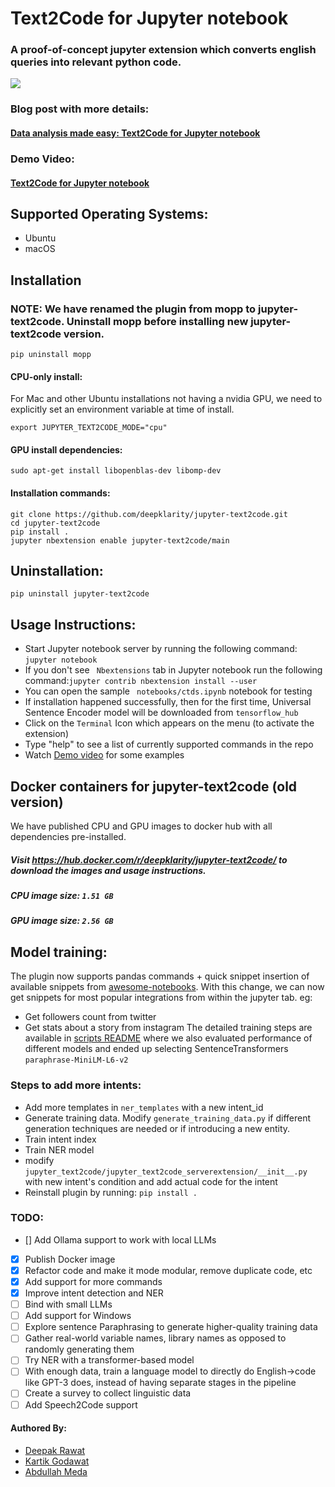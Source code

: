# Text2Code for Jupyter notebook
### A proof-of-concept jupyter extension which converts english queries into relevant python code.


![](jupyter-text2code-demo.gif)

### Blog post with more details:
#### [Data analysis made easy: Text2Code for Jupyter notebook](https://towardsdatascience.com/data-analysis-made-easy-text2code-for-jupyter-notebook-5380e89bb493?source=friends_link&sk=2c46fff2c31f7fe59b667350e4596b18)

### Demo Video:
#### [Text2Code for Jupyter notebook](https://www.youtube.com/watch?v=3gZ7_9W-TJs)

## Supported Operating Systems:
- Ubuntu
- macOS

## Installation

### NOTE: We have renamed the plugin from mopp to jupyter-text2code. Uninstall mopp before installing new jupyter-text2code version.
```
pip uninstall mopp
```

#### CPU-only install:
For Mac and other Ubuntu installations not having a nvidia GPU, we need to explicitly set an environment variable at time of install.
```
export JUPYTER_TEXT2CODE_MODE="cpu"

```

#### GPU install dependencies:
```
sudo apt-get install libopenblas-dev libomp-dev
```

#### Installation commands:

```
git clone https://github.com/deepklarity/jupyter-text2code.git
cd jupyter-text2code
pip install .
jupyter nbextension enable jupyter-text2code/main

```

## Uninstallation:
```
pip uninstall jupyter-text2code
```

## Usage Instructions:

- Start Jupyter notebook server by running the following command: ``` jupyter notebook ```
- If you don't see ``` Nbextensions```  tab in Jupyter notebook run the following command:``` jupyter contrib nbextension install --user ```
- You can open the sample ``` notebooks/ctds.ipynb```  notebook for testing
- If installation happened successfully, then for the first time, Universal Sentence Encoder model will be downloaded from `tensorflow_hub`
- Click on the `Terminal` Icon which appears on the menu (to activate the extension)
- Type "help" to see a list of currently supported commands in the repo
- Watch [Demo video](https://www.youtube.com/watch?v=3gZ7_9W-TJs) for some examples

## Docker containers for jupyter-text2code (old version)

We have published CPU and GPU images to docker hub with all dependencies pre-installed.
##### Visit https://hub.docker.com/r/deepklarity/jupyter-text2code/ to download the images and usage instructions.

##### CPU image size: ``` 1.51 GB ``` 
##### GPU image size: ``` 2.56 GB ```

## Model training:
The plugin now supports pandas commands + quick snippet insertion of available snippets from [awesome-notebooks](https://github.com/jupyter-naas/awesome-notebooks). With this change, we can now get snippets for most popular integrations from within the jupyter tab. eg:
- Get followers count from twitter
- Get stats about a story from instagram
The detailed training steps are available in [scripts README](scripts/README.md) where we also evaluated performance of different models and ended up selecting SentenceTransformers `paraphrase-MiniLM-L6-v2` 


### Steps to add more intents:
- Add more templates in `ner_templates` with a new intent_id
- Generate training data. Modify `generate_training_data.py` if different generation techniques are needed or if introducing a new entity.
- Train intent index
- Train NER model
- modify `jupyter_text2code/jupyter_text2code_serverextension/__init__.py` with new intent's condition and add actual code for the intent
- Reinstall plugin by running: `pip install .`

### TODO:
- [] Add Ollama support to work with local LLMs
- [x] Publish Docker image
- [X] Refactor code and make it mode modular, remove duplicate code, etc
- [X] Add support for more commands
- [X] Improve intent detection and NER
- [ ] Bind with small LLMs
- [ ] Add support for Windows
- [ ] Explore sentence Paraphrasing to generate higher-quality training data
- [ ] Gather real-world variable names, library names as opposed to randomly generating them
- [ ] Try NER with a transformer-based model
- [ ] With enough data, train a language model to directly do English->code like GPT-3 does, instead of having separate stages in the pipeline
- [ ] Create a survey to collect linguistic data
- [ ] Add Speech2Code support

#### Authored By:

- [Deepak Rawat](https://twitter.com/dsr_ai)
- [Kartik Godawat](https://twitter.com/kartik_godawat)
- [Abdullah Meda](https://www.linkedin.com/in/abdmeda/)
